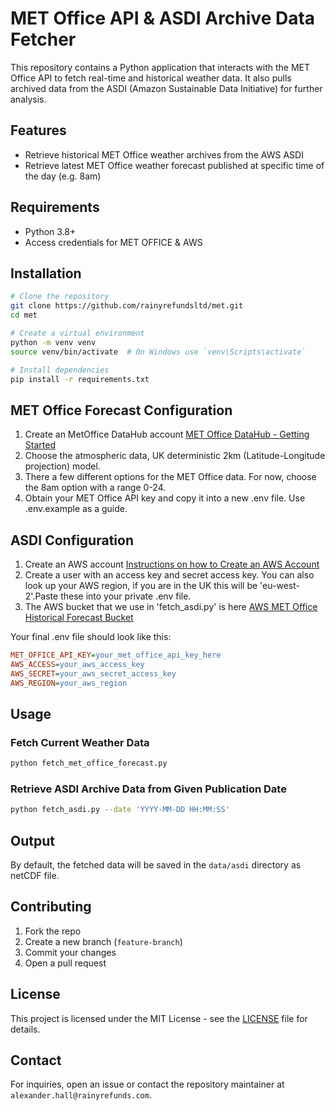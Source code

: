 # MET Office API & ASDI Archive Data Fetcher

This repository contains a Python application that interacts with the MET Office API to fetch real-time and historical weather data. It also pulls archived data from the ASDI (Amazon Sustainable Data Initiative) for further analysis.

## Features
- Retrieve historical MET Office weather archives from the AWS ASDI
- Retrieve latest MET Office weather forecast published at specific time of the day (e.g. 8am)

## Requirements
- Python 3.8+
- Access credentials for MET OFFICE & AWS

## Installation
```bash
# Clone the repository
git clone https://github.com/rainyrefundsltd/met.git
cd met

# Create a virtual environment
python -m venv venv
source venv/bin/activate  # On Windows use `venv\Scripts\activate`

# Install dependencies
pip install -r requirements.txt
```

## MET Office Forecast Configuration
1. Create an MetOffice DataHub account [MET Office DataHub - Getting Started](https://datahub.metoffice.gov.uk/docs/getting-started)
2. Choose the atmospheric data, UK deterministic 2km (Latitude-Longitude projection) model.
3. There a few different options for the MET Office data. For now, choose the 8am option with a range 0-24.
4. Obtain your MET Office API key and copy it into a new .env file. Use .env.example as a guide.

## ASDI Configuration
1. Create an AWS account [Instructions on how to Create an AWS Account](https://repost.aws/knowledge-center/create-and-activate-aws-account)
2. Create a user with an access key and secret access key. You can also look up your AWS region, if you are in the UK this will be 'eu-west-2'.Paste these into your private .env file.  
3. The AWS bucket that we use in 'fetch_asdi.py' is here [AWS MET Office Historical Forecast Bucket](https://met-office-atmospheric-model-data.s3.eu-west-2.amazonaws.com/index.html)

Your final .env file should look like this:
```ini
MET_OFFICE_API_KEY=your_met_office_api_key_here
AWS_ACCESS=your_aws_access_key
AWS_SECRET=your_aws_secret_access_key
AWS_REGION=your_aws_region
```

## Usage
### Fetch Current Weather Data
```bash
python fetch_met_office_forecast.py
```

### Retrieve ASDI Archive Data from Given Publication Date
```bash
python fetch_asdi.py --date 'YYYY-MM-DD HH:MM:SS'
```

## Output
By default, the fetched data will be saved in the `data/asdi` directory as netCDF file.

## Contributing
1. Fork the repo
2. Create a new branch (`feature-branch`)
3. Commit your changes
4. Open a pull request

## License
This project is licensed under the MIT License - see the [LICENSE](LICENSE) file for details.

## Contact
For inquiries, open an issue or contact the repository maintainer at `alexander.hall@rainyrefunds.com`.
